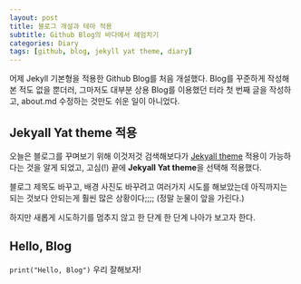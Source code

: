 ```yaml
---
layout: post
title: 블로그 개설과 테마 적용
subtitle: Github Blog의 바다에서 헤엄치기 
categories: Diary
tags: [github, blog, jekyll yat theme, diary]
---
```



어제 Jekyll 기본형을 적용한 Github Blog를 처음 개설했다.
Blog를 꾸준하게 작성해 본 적도 없을 뿐더러,
그마저도 대부분 상용 Blog를 이용했던 터라 
첫 번째 글을 작성하고, about.md 수정하는 것만도 쉬운 일이 아니었다. 

## Jekyall Yat theme 적용

오늘은 블로그를 꾸며보기 위해 이것저것 검색해보다가 
[Jekyall theme][1] 적용이 가능하다는 것을 알게 되었고,
고심(!) 끝에 **Jekyall Yat theme**을 선택해 적용했다.

블로그 제목도 바꾸고, 
배경 사진도 바꾸려고 여러가지 시도를 해보았는데 
아직까지는 되는 것보다 안되는게 훨씬 많은 상황이다;;;; 
(정말 눈물이 앞을 가린다.) 

하지만 새롭게 시도하기를 멈추지 않고 
한 단계 한 단계 나아가 보고자 한다. 


## Hello, Blog

`print("Hello, Blog")` 우리 잘해보자! 


[1]: http://jekyllthemes.org/